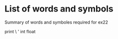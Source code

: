 # List of words and symbols
Summary of words and symboles required for ex22

print
\\
\'
int
float

